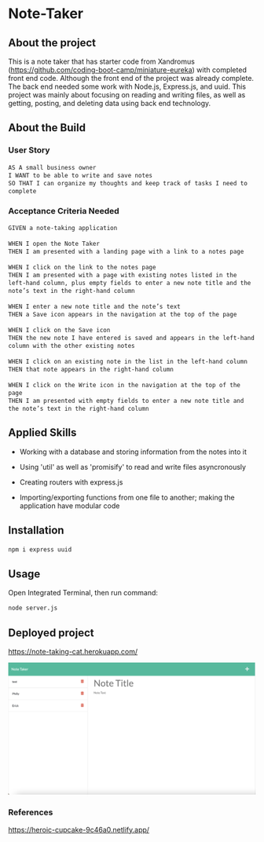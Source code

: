 # Note-Taker

## About the project
This is a note taker that has starter code from Xandromus (https://github.com/coding-boot-camp/miniature-eureka) with completed front end code. Although the front end of the project was already complete. The back end needed some work with Node.js, Express.js, and uuid. This project was mainly about focusing on reading and writing files, as well as getting, posting, and deleting data using back end technology.

## About the Build

### User Story
````
AS A small business owner
I WANT to be able to write and save notes
SO THAT I can organize my thoughts and keep track of tasks I need to complete
````

### Acceptance Criteria Needed
````
GIVEN a note-taking application

WHEN I open the Note Taker
THEN I am presented with a landing page with a link to a notes page

WHEN I click on the link to the notes page
THEN I am presented with a page with existing notes listed in the left-hand column, plus empty fields to enter a new note title and the note’s text in the right-hand column

WHEN I enter a new note title and the note’s text
THEN a Save icon appears in the navigation at the top of the page

WHEN I click on the Save icon
THEN the new note I have entered is saved and appears in the left-hand column with the other existing notes

WHEN I click on an existing note in the list in the left-hand column
THEN that note appears in the right-hand column

WHEN I click on the Write icon in the navigation at the top of the page
THEN I am presented with empty fields to enter a new note title and the note’s text in the right-hand column
````

## Applied Skills
- Working with a database and storing information from the notes into it

- Using 'util' as well as 'promisify' to read and write files asyncronously

- Creating routers with express.js

- Importing/exporting functions from one file to another; making the application have modular code

## Installation

```sh
npm i express uuid
```

## Usage

Open Integrated Terminal, then run command:
```sh
node server.js
```

## Deployed project
https://note-taking-cat.herokuapp.com/

![image of note taker](./public/assets/Screen%20Shot%202022-09-30%20at%204.03.12%20PM.png)

### References
https://heroic-cupcake-9c46a0.netlify.app/